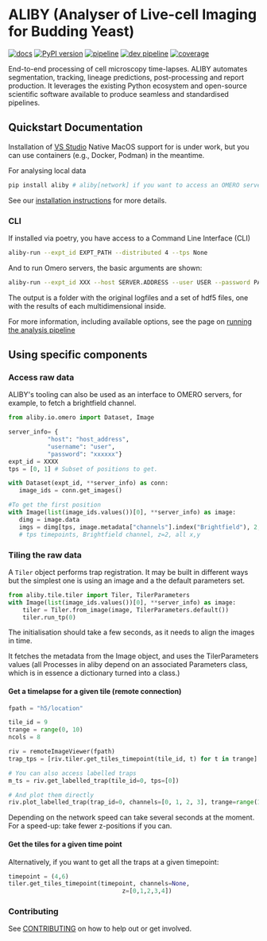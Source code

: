# ALIBY (Analyser of Live-cell Imaging for Budding Yeast)

[![docs](https://readthedocs.org/projects/aliby/badge/?version=master)](https://aliby.readthedocs.io/en/latest)
[![PyPI version](https://badge.fury.io/py/aliby.svg)](https://badge.fury.io/py/aliby)
[![pipeline](https://gitlab.com/aliby/aliby/badges/master/pipeline.svg?key_text=master)](https://gitlab.com/aliby/aliby/-/pipelines)
[![dev pipeline](https://gitlab.com/aliby/aliby/badges/dev/pipeline.svg?key_text=dev)](https://gitlab.com/aliby/aliby/-/commits/dev)
[![coverage](https://gitlab.com/aliby/aliby/badges/dev/coverage.svg)](https://gitlab.com/aliby/aliby/-/commits/dev)

End-to-end processing of cell microscopy time-lapses. ALIBY automates segmentation, tracking, lineage predictions, post-processing and report production. It leverages the existing Python ecosystem and open-source scientific software available to produce seamless and standardised pipelines.

## Quickstart Documentation
Installation of [VS Studio](https://visualstudio.microsoft.com/downloads/#microsoft-visual-c-redistributable-for-visual-studio-2022) Native MacOS support for is under work, but you can use containers (e.g., Docker, Podman) in the meantime.

For analysing local data
 ```bash
pip install aliby # aliby[network] if you want to access an OMERO server
 ```

See our [installation instructions]( https://aliby.readthedocs.io/en/latest/INSTALL.html ) for more details.

### CLI

If installed via poetry, you have access to a Command Line Interface (CLI)

 ```bash
aliby-run --expt_id EXPT_PATH --distributed 4 --tps None
 ```

And to run Omero servers, the basic arguments are shown:
 ```bash
 aliby-run --expt_id XXX --host SERVER.ADDRESS --user USER --password PASSWORD 
 ```

The output is a folder with the original logfiles and a set of hdf5 files, one with the results of each multidimensional inside.

For more information, including available options, see the page on [running the analysis pipeline](https://aliby.readthedocs.io/en/latest/PIPELINE.html)

## Using specific components

### Access raw data

ALIBY's tooling can also be used as an interface to OMERO servers, for example, to fetch a brightfield channel.
 ```python
from aliby.io.omero import Dataset, Image

server_info= {
            "host": "host_address",
            "username": "user",
            "password": "xxxxxx"}
expt_id = XXXX
tps = [0, 1] # Subset of positions to get.

with Dataset(expt_id, **server_info) as conn:
    image_ids = conn.get_images()

#To get the first position
with Image(list(image_ids.values())[0], **server_info) as image:
    dimg = image.data
    imgs = dimg[tps, image.metadata["channels"].index("Brightfield"), 2, ...].compute()
    # tps timepoints, Brightfield channel, z=2, all x,y
```

### Tiling the raw data

A `Tiler` object performs trap registration. It may be built in different ways but the simplest one is using an image and a the default parameters set.

```python
from aliby.tile.tiler import Tiler, TilerParameters
with Image(list(image_ids.values())[0], **server_info) as image:
    tiler = Tiler.from_image(image, TilerParameters.default())
    tiler.run_tp(0)
```

The initialisation should take a few seconds, as it needs to align the images
in time.

It fetches the metadata from the Image object, and uses the TilerParameters values (all Processes in aliby depend on an associated Parameters class, which is in essence a dictionary turned into a class.)

#### Get a timelapse for a given tile (remote connection)
```python
fpath = "h5/location"

tile_id = 9
trange = range(0, 10)
ncols = 8

riv = remoteImageViewer(fpath)
trap_tps = [riv.tiler.get_tiles_timepoint(tile_id, t) for t in trange] 

# You can also access labelled traps
m_ts = riv.get_labelled_trap(tile_id=0, tps=[0])

# And plot them directly
riv.plot_labelled_trap(trap_id=0, channels=[0, 1, 2, 3], trange=range(10))
```

Depending on the network speed can take several seconds at the moment.
For a speed-up: take fewer z-positions if you can.

#### Get the tiles for a given time point
Alternatively, if you want to get all the traps at a given timepoint:

```python
timepoint = (4,6)
tiler.get_tiles_timepoint(timepoint, channels=None,
                                z=[0,1,2,3,4])
```


### Contributing
See [CONTRIBUTING](https://aliby.readthedocs.io/en/latest/INSTALL.html) on how to help out or get involved.

